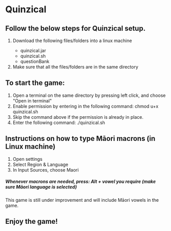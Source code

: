 # Quinzical
<h2>Follow the below steps for Quinzical setup.</h2>
<ol>
	<li>Download the following files/folders into a linux machine</li>
	<ul>
		<li>quinzical.jar</li>
		<li>quinzical.sh</li>
		<li>questionBank</li>
	</ul>
	<li>Make sure that all the files/folders are in the same directory</li>
	
</ol>

<h2>To start the game: </h2>
<ol>
	<li>Open a terminal on the same directory by pressing left click, and choose "Open in terminal"</li>
	<li>Enable permission by entering in the following command: chmod u+x quinzical.sh</li>
	<li>Skip the command above if the permission is already in place.</li>
	<li>Enter the following command: ./quinzical.sh</li>
</ol>

<h2>Instructions on how to type Māori macrons (in Linux machine)</h2>
<ol>
	<li>Open settings</li>
	<li>Select Region & Language</li>
	<li>In Input Sources, choose Maori</li>
</ol>
<h5>Whenever macrons are needed, press: Alt + vowel you require (make sure Māori language is selected)</h5>
<p>This game is still under improvement and will include Māori vowels in the game.</p>

<h2>Enjoy the game!</h2>
